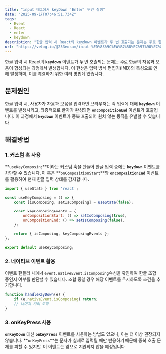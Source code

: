 ```yaml
---
title: "input 태그에서 keyDown 'Enter' 두번 실행"
date: "2025-09-17T07:46:51.734Z"
tags:
  - Event
  - React
  - enter
  - keydown
description: "한글 입력 시 React의 keydown 이벤트가 두 번 호출되는 문제는 주로 한글의 자음과 모음이 합성되는 과정에서 발생합니다. 이 현상은 입력 방식 편집기(IMD)의 특성으로 인해 발생하며, 이를 해결하기 위한 여러 방법이 있습니다.한글 입력 시, 사용자가 자음과 "
url: "https://velog.io/@253eosam/input-%ED%83%9C%EA%B7%B8%EC%97%90%EC%84%9C-keyDown-Enter-%EB%91%90%EB%B2%88-%EC%8B%A4%ED%96%89"
---
```


한글 입력 시 React의 **`keydown`** 이벤트가 두 번 호출되는 문제는 주로 한글의 자음과 모음이 합성되는 과정에서 발생합니다. 이 현상은 입력 방식 편집기(IMD)의 특성으로 인해 발생하며, 이를 해결하기 위한 여러 방법이 있습니다.

## 문제원인

한글 입력 시, 사용자가 자음과 모음을 입력하면 브라우저는 각 입력에 대해 **`keydown`** 이벤트를 발생시키고, 최종적으로 글자가 완성되면 **`onCompositionEnd`** 이벤트가 호출됩니다. 이 과정에서 **`keydown`** 이벤트가 중복 호출되어 원치 않는 동작을 유발할 수 있습니다

## 해결방법

### 1\. 커스텀 훅 사용

**`useKeyComposing`**이라는 커스텀 훅을 만들어 한글 입력 중에는 **`keydown`** 이벤트를 차단할 수 있습니다. 이 훅은 **`onCompositionStart`**와 **`onCompositionEnd`** 이벤트를 활용하여 현재 한글 입력 상태를 감지합니다.

```jsx
import { useState } from 'react';

const useKeyComposing = () => {
    const [isComposing, setIsComposing] = useState(false);

    const keyComposingEvents = {
        onCompositionStart: () => setIsComposing(true),
        onCompositionEnd: () => setIsComposing(false),
    };

    return { isComposing, keyComposingEvents };
};

export default useKeyComposing;
```

### 2\. 네이티브 이벤트 활용

이벤트 핸들러 내에서 `event.nativeEvent.isComposing`속성을 확인하여 한글 조합 중인지 여부를 판단할 수 있습니다. 조합 중일 경우 해당 이벤트를 무시하도록 조건을 추가합니다.

```jsx
function handleKeyDown(e) {
    if (e.nativeEvent.isComposing) return;
    // 나머지 처리 로직
}
```

### 3\. onKeyPress 사용

**`onKeyDown`** 대신 **`onKeyPress`** 이벤트를 사용하는 방법도 있으나, 이는 더 이상 권장되지 않습니다. **`onKeyPress`**는 문자가 실제로 입력될 때만 반응하기 때문에 중복 호출 문제를 피할 수 있지만, 이 이벤트는 앞으로 지원되지 않을 예정입니다